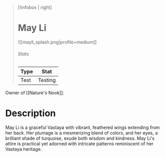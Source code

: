 > [!infobox | right]
> # May Li
> ![[mayli_splash.png|profile+medium]]
> ###### Stats
> | Type | Stat |
> | ---- | ---- |
> | Test | Testing |

Owner of [[Nature's Nook]].
# Description
May Li is a graceful Vastaya with vibrant, feathered wings extending from her back. Her plumage is a mesmerizing blend of colors, and her eyes, a brilliant shade of turquoise, exude both wisdom and kindness. May Li's attire is practical yet adorned with intricate patterns reminiscent of her Vastaya heritage.